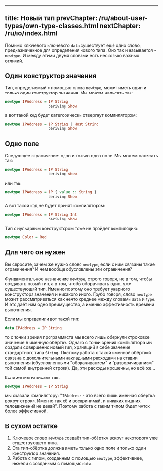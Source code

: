 ----
title: Новый тип
prevChapter: /ru/about-user-types/own-type-classes.html
nextChapter: /ru/io/index.html
----

Помимо ключевого ключевого `data` существует ещё одно слово, предназначенное для определения нового типа. Оно так и называется - `newtype`. И между этими двумя словами есть несколько важных отличий.

## Один конструктор значения

Тип, определяемый с помощью слова `newtype`, может иметь один и только один конструктор значения. Мы можем написать так:
 
```haskell
newtype IPAddress = IP String
                    deriving Show
```

а вот такой код будет категорически отвергнут компилятором:

```haskell
newtype IPAddress = IP String | Host String
                    deriving Show
```

## Одно поле

Следующее ограничение: одно и только одно поле. Мы можем написать так:

```haskell
newtype IPAddress = IP String
                    deriving Show
```

или так:

```haskell
newtype IPAddress = IP { value :: String }
                    deriving Show
```

А вот такой код не будет принят компилятором:

```haskell
newtype IPAddress = IP String Int
                    deriving Show
```

Тип с нульарным конструктором тоже не пройдёт компиляцию:

```haskell
newtype Color = Red
```

## Для чего он нужен

Вы спросите, зачем же нужно слово `newtype`, если с ним связаны такие ограничения? И чем вообще обусловлены эти ограничения?

Фундаментальное назначение `newtype`, строго говоря, не в том, чтобы создавать новый тип, а в том, чтобы оборачивать один, уже существующий тип. Именно поэтому оно требует унарного конструктора значения и никакого иного. Грубо говоря, слово `newtype` может рассматриваться как нечто среднее между словами `data` и `type`. И это даёт нам одно преимущество, а именно эффективность времени выполнения.

Если мы определили вот такой тип:

```haskell
data IPAddress = IP String
```

то с точки зрения программиста мы всего лишь обернули строковое значение в именную обёртку. Однако с точки зрения компилятора мы создали совершенно новый тип, хранящий в себе значение стандартного типа `String`. Поэтому работа с такой именной обёрткой связана с дополнительными накладными расходами на стадии выполнения (обусловленными "оборачиванием" и "разворачиванием" той самой внутренней строки). Да, эти расходы крошечны, но всё же...

Если же мы написали так:

```haskell
newtype IPAddress = IP String
```

мы сказали компилятору: "`IPAddress` - это всего лишь именная обёртка вокруг строки. Именно так её и воспринимай, и никаких лишних телодвижений не делай". Поэтому работа с таким типом будет чуток более эффективной.

## В сухом остатке

1. Ключевое слово `newtype` создаёт тип-обёртку вокруг некоторого уже существующего типа.
2. Эта тип-обёртка должна иметь только одно поле и только один конструктор значения.
3. Работа с типом, созданным с помощью `newtype`, эффективнее, нежели с созданным с помощью `data`.



